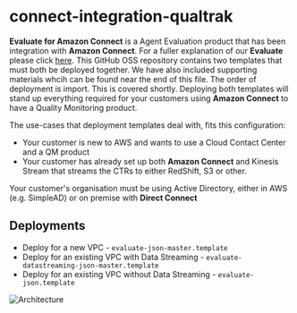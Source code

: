 # connect-integration-qualtrak

**Evaluate for Amazon Connect** is a Agent Evaluation product that has been integration with **Amazon Connect**. For a fuller explanation of our **Evaluate** please click [here](http://www.qualtrak.com). This GitHub OSS repository contains two templates that must both be deployed together.  We have also included supporting materials whcih can be found near the end of this file.  The order of deployment is import.  This is covered shortly.  Deploying both templates will stand up everything required for your customers using **Amazon Connect** to have a Quality Monitoring product.

The use-cases that deployment templates deal with, fits this configuration:

- Your customer is new to AWS and wants to use a Cloud Contact Center and a QM product
- Your customer has already set up both **Amazon Connect** and Kinesis Stream that streams the CTRs to either RedShift, S3 or other.

Your customer's organisation must be using Active Directory, either in AWS (e.g. SimpleAD) or on premise with **Direct Connect**

## Deployments

- Deploy for a new VPC - `evaluate-json-master.template`
- Deploy for an existing VPC with Data Streaming - `evaluate-datastreaming-json-master.template`
- Deploy for an existing VPC without Data Streaming - `evaluate-json.template`

![Architecture](http://s3.amazonaws.com/Qualtrak/Quick%20Start%20Architecture%20Diagram.JPG)
